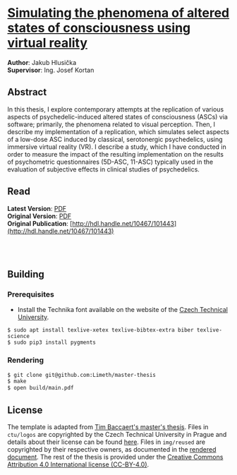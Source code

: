 # [Simulating the phenomena of altered states of consciousness using virtual reality](thesis.pdf)

**Author**: Jakub Hlusička\
**Supervisor**: Ing. Josef Kortan

## Abstract

In this thesis, I explore contemporary attempts at the replication of various aspects of psychedelic-induced altered states of consciousness (ASCs) via software; primarily, the phenomena related to visual perception. Then, I describe my implementation of a replication, which simulates select aspects of a low-dose ASC induced by classical, serotonergic psychedelics, using immersive virtual reality (VR). I describe a study, which I have conducted in order to measure the impact of the resulting implementation on the results of psychometric questionnaires (5D-ASC, 11-ASC) typically used in the evaluation of subjective effects in clinical studies of psychedelics.

## Read

**Latest Version**: [PDF](https://raw.githubusercontent.com/Limeth/master-thesis/master/thesis.pdf)\
**Original Version**: [PDF](https://raw.githubusercontent.com/Limeth/master-thesis/printed/thesis.pdf)\
**Original Publication**: [http://hdl.handle.net/10467/101443](http://hdl.handle.net/10467/101443)

<br/>
<br/>

## Building

### Prerequisites

* Install the Technika font available on the website of the [Czech Technical University](https://cvut.cz).

```
$ sudo apt install texlive-xetex texlive-bibtex-extra biber texlive-science
$ sudo pip3 install pygments
```

### Rendering

```sh
$ git clone git@github.com:Limeth/master-thesis
$ make
$ open build/main.pdf
```

## License

The template is adapted from [Tim Baccaert's master's thesis](https://github.com/timplication/master-thesis).
Files in `ctu/logos` are copyrighted by the Czech Technical University in Prague and details about their license can be found [here](https://cvut.cz).
Files in `img/reused` are copyrighted by their respective owners, as documented in the [rendered document](thesis.pdf).
The rest of the thesis is provided under the [Creative Commons Attribution 4.0 International license
(CC-BY-4.0)](https://creativecommons.org/licenses/by/4.0/).
